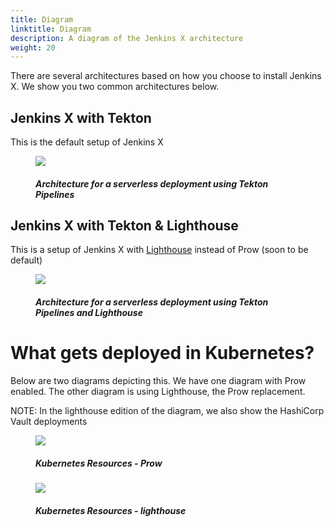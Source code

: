 ```yaml
---
title: Diagram
linktitle: Diagram
description: A diagram of the Jenkins X architecture
weight: 20
---
```


There are several architectures based on how you choose to install Jenkins X. We show you two common architectures below.

## Jenkins X with Tekton
This is the default setup of Jenkins X

<figure>
<img src="/images/ArchitectureServerlessJenkins.png"/>
<figcaption>
<h5>Architecture for a serverless deployment using Tekton Pipelines</h5>
</figcaption>
</figure>

## Jenkins X with Tekton & Lighthouse
This is a setup of Jenkins X with [Lighthouse](https://github.com/jenkins-x/lighthouse) instead of Prow (soon to be default)

<figure>
<img src="/images/ArchitectureServerlessJenkinsLighthouse.png"/>
<figcaption>
<h5>Architecture for a serverless deployment using Tekton Pipelines and Lighthouse</h5>
</figcaption>
</figure>


# What gets deployed in Kubernetes?
Below are two diagrams depicting this.  We have one diagram with Prow enabled.  The other diagram is using Lighthouse, the Prow replacement.

NOTE:  In the lighthouse edition of the diagram, we also show the HashiCorp Vault deployments


<figure>
<img class="img-fluid" src="/images/deployments_prow.png"/>
<figcaption>
<h5>Kubernetes Resources - Prow</h5>
</figcaption>
</figure>



<figure>
<img class="img-fluid" src="/images/deployments_lighthouse.png"/>
<figcaption>
<h5>Kubernetes Resources - lighthouse</h5>
</figcaption>
</figure>

